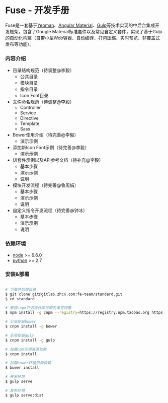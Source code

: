 Fuse - 开发手册
=======

Fuse是一套基于[Yeoman](http://yeoman.io/)、[Angular Material](https://github.com/angular/material)、[Gulp](http://www.gulpjs.com/)等技术实现的中后台集成开发框架，包含了Google Material标准套件以及常见自定义套件，实现了基于Gulp的自动化构建（自带小型Web容器、自动编译、打包压缩、实时预览、非覆盖式发布等功能）。

### 内容介绍
 * 目录结构规范（待调整@李毅）
   * 公共目录
   * 模块目录
   * 指令目录
   * Icon Font目录
 * 文件命名规范（待调整@李毅）
   * Controller
   * Service
   * Directive
   * Template
   * Sass
 * Bower使用介绍（待完善@李毅）
   * 演示示例
 * 添加新Icon Font示例（待完善@李毅）
   * 演示示例
 * UI套件示例以及API参考文档（待补充@李毅）
   * 基本步骤
   * 演示示例
   * 说明
 * 模块开发流程（待完善@鲁周娟）
   * 基本步骤
   * 演示示例
   * 说明
 * 自定义指令开发流程（待完善@钟冰）
   * 基本步骤
   * 演示示例
   * 说明

### 依赖环境
* [node](http://nodejs.org) >= 6.6.0
* [python](http://www.python.org) >= 2.7

### 安装&部署
```bash

# 下载并切换目录
$ git clone git@gitlab.zhcx.com:fe-team/standard.git
$ cd standard

# 安装cnpm并切换仓库至国内淘宝镜像
$ npm install -g cnpm --registry=https://registry.npm.taobao.org https://github.com/cnpm/cnpmjs.org.git

# 全局安装bower
$ cnpm install -g bower

# 全局安装gulp
$ cnpm install -g gulp

# 加载npm环境资源依赖
$ cnpm install

# 加载bower环境资源依赖
$ bower install

# 开发环境
$ gulp serve

# 发布环境
$ gulp serve:dist

```
